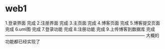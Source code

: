 # web1

1.登录界面       完成
2.注册界面       完成
3.主页面         完成
4.博客页面       完成
5.博客提交页面   完成
6.uml图          完成
7.登录功能       完成
8.注册功能       完成
9.上传博客到数据库       完成
————————————————————————————————  大概的功能都已经实现了
